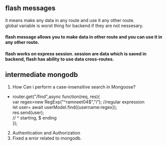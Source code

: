 ## flash messages
it means make any data in any route and use it any other route.
<br>
global variable is worst thing for backend if they are not nessesary.
<br>

#### flash message allows you to make data in other route and you can use it in any other route.
#### flash works on express session. session are data which is saved in backend, flash has ability to use data cross-routes.

## intermediate mongodb

1. How Can i perform a case-insensitive search in Mongoose?
- router.get("/find",async function(req, res){ 
  <br>
  var regex=new RegExp("^ramneet04$","i");  //regular expression <br>
  let user= await userModel.find({username:regex});
  <br>
  res.send(user);
  <br>
  // ^ starting, $ ending
  <br>
});

2. Authentication and Authorization
3. Fixed a error related to mongodb.